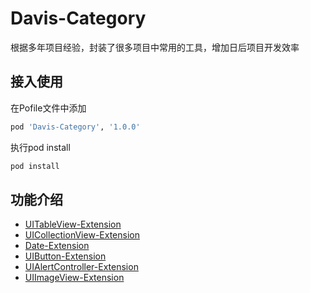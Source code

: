 # Davis-Category
根据多年项目经验，封装了很多项目中常用的工具，增加日后项目开发效率

## 接入使用
在Pofile文件中添加
```ruby
pod 'Davis-Category', '1.0.0'
```
执行pod install
```ruby
pod install
```
## 功能介绍
- [UITableView-Extension](./docs/tableView.md)
- [UICollectionView-Extension](./docs/collectionView.md)
- [Date-Extension](./docs/date.md)
- [UIButton-Extension](./docs/button.md)
- [UIAlertController-Extension](./docs/alertControler.md)
- [UIImageView-Extension](./docs/imageView.md)

